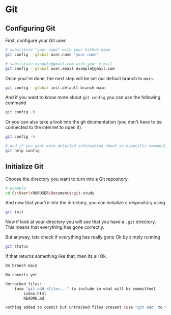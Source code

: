 # Git

## Configuring Git

First, configure your Git user.

```bash
# substitute "your name" with your GitHub name
git config --global user.name "your name"

# substitute example@gmail.com with your e-mail
git config --global user.email example@gmail.com
```

Once your're done, the next step will be set our default branch to `main`.

```bash
git config --global init.default branch main
```

And if you want to know more about `git config` you can use the following command

```bash
git config -h
```

Or you can also take a look into the git docmentation (you don't have to be connected to the internet to open it).

```bash
git config -h

# and if you want more detailed information about an especific command,use this one and just add the command to end
git help config
```

## Initialize Git

Choose the directory you want to turn into a Git repository.

```bash
# example
cd C:\User\YOURUSER\Documents\git-study
```

And now that your're into the directory, you can initialize a respository using

```bash
git init
```

Now if look at your directory you will see that you have a `.git` directory. This means that everything has gone correctly.

But anyway, lets check if everything has really gone Ok by simply running

```bash
git status
```

If that returns something like that, then its all Ok.

```bash
On branch main

No commits yet

Untracked files:
    (use "git add <file>..." to include in what will be committed)
        index.html
        README.md

nothing added to commit but untracked files present (use "git add" to track)
```

